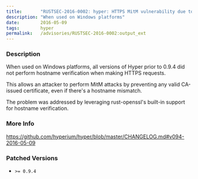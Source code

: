 ```yaml
---
title:       "RUSTSEC-2016-0002: hyper: HTTPS MitM vulnerability due to lack of hostname verification"
description: "When used on Windows platforms"
date:        2016-05-09
tags:        hyper
permalink:   /advisories/RUSTSEC-2016-0002:output_ext
---
```


### Description

When used on Windows platforms, all versions of Hyper prior to 0.9.4 did not
perform hostname verification when making HTTPS requests.

This allows an attacker to perform MitM attacks by preventing any valid
CA-issued certificate, even if there's a hostname mismatch.

The problem was addressed by leveraging rust-openssl's built-in support for
hostname verification.



### More Info

<a href="https://github.com/hyperium/hyper/blob/master/CHANGELOG.md#v094-2016-05-09">https://github.com/hyperium/hyper/blob/master/CHANGELOG.md#v094-2016-05-09</a>


### Patched Versions


* `>= 0.9.4`


